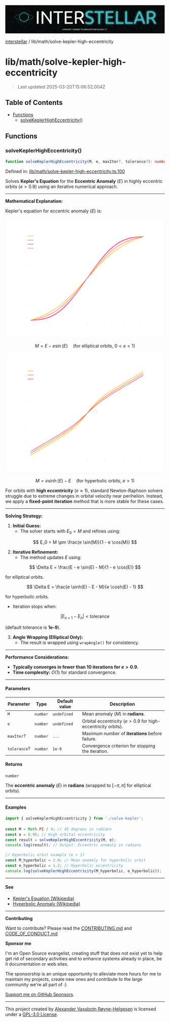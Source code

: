 <div><img alt="SPECCER logo" src="https://raw.githubusercontent.com/phun-ky/interstellar/main/public/interstellar-header.png" style="max-height:120px;"/></div>

[interstellar](../../README.md) / lib/math/solve-kepler-high-eccentricity

# lib/math/solve-kepler-high-eccentricity

> Last updated 2025-03-20T15:06:52.004Z

## Table of Contents

- [Functions](#functions)
  - [solveKeplerHighEccentricity()](#solvekeplerhigheccentricity)

## Functions

### solveKeplerHighEccentricity()

```ts
function solveKeplerHighEccentricity(M, e, maxIter?, tolerance?): number;
```

Defined in:
[lib/math/solve-kepler-high-eccentricity.ts:100](https://github.com/phun-ky/interstellar/blob/main/src/lib/math/solve-kepler-high-eccentricity.ts#L100)

Solves **Kepler's Equation** for the **Eccentric Anomaly** ($E$) in highly
eccentric orbits ($e > 0.9$) using an iterative numerical approach.

---

**Mathematical Explanation:**

Kepler's equation for eccentric anomaly ($E$) is:

![solve-kelper-high-eccentricity-elliptical-orbit](./public/solve-kelper-high-eccentricity-elliptical-orbit.svg)

$$
M = E - e \sin(E) \quad \text{(for elliptical orbits, } 0 < e < 1\text{)}
$$

![solve-kepler-high-eccentricity-hyperbolic-orbit](./public/solve-kepler-high-eccentricity-hyperbolic-orbit.svg)

$$
M = e \sinh(E) - E \quad \text{(for hyperbolic orbits, } e > 1\text{)}
$$

For orbits with **high eccentricity** ($e \approx 1$), standard Newton-Raphson
solvers struggle due to extreme changes in orbital velocity near perihelion.
Instead, we apply a **fixed-point iteration** method that is more stable for
these cases.

---

**Solving Strategy:**

1. **Initial Guess:**
   - The solver starts with $E_0 = M$ and refines using:

$$
E_0 = M \pm \frac{e \sin(M)}{1 - e \cos(M)}
$$

2. **Iterative Refinement:**
   - The method updates $E$ using:

$$
\Delta E = \frac{E - e \sin(E) - M}{1 - e \cos(E)}
$$

for elliptical orbits.

$$
\Delta E = \frac{e \sinh(E) - E - M}{e \cosh(E) - 1}
$$

for hyperbolic orbits.

- Iteration stops when:

$$
|E_{n+1} - E_n| < \text{tolerance}
$$

(default tolerance is **1e-9**).

3. **Angle Wrapping (Elliptical Only):**
   - The result is wrapped using `wrapAngle()` for consistency.

---

**Performance Considerations:**

- **Typically converges in fewer than 10 iterations for $e > 0.9$.**
- **Time complexity:** $O(1)$ for standard convergence.

---

#### Parameters

| Parameter    | Type     | Default value | Description                                                    |
| ------------ | -------- | ------------- | -------------------------------------------------------------- |
| `M`          | `number` | `undefined`   | Mean anomaly ($M$) in **radians**.                             |
| `e`          | `number` | `undefined`   | Orbital eccentricity ($e > 0.9$ for high-eccentricity orbits). |
| `maxIter`?   | `number` | `...`         | Maximum number of **iterations** before failure.               |
| `tolerance`? | `number` | `1e-9`        | Convergence criterion for stopping the iteration.              |

#### Returns

`number`

The **eccentric anomaly** ($E$) in **radians** (wrapped to $[-\pi, \pi]$ for
elliptical orbits).

---

#### Examples

```ts
import { solveKeplerHighEccentricity } from './solve-kepler';

const M = Math.PI / 4; // 45 degrees in radians
const e = 0.95; // High orbital eccentricity
const result = solveKeplerHighEccentricity(M, e);
console.log(result); // Output: Eccentric anomaly in radians
```

```ts
// Hyperbolic orbit example (e > 1)
const M_hyperbolic = 2.0; // Mean anomaly for hyperbolic orbit
const e_hyperbolic = 1.2; // Hyperbolic eccentricity
console.log(solveKeplerHighEccentricity(M_hyperbolic, e_hyperbolic));
```

---

#### See

- [Kepler's Equation (Wikipedia)](https://en.wikipedia.org/wiki/Kepler%27s_equation)
- [Hyperbolic Anomaly (Wikipedia)](https://en.wikipedia.org/wiki/Hyperbolic_trajectory#Hyperbolic_anomaly)

---

**Contributing**

Want to contribute? Please read the
[CONTRIBUTING.md](https://github.com/phun-ky/interstellar/blob/main/CONTRIBUTING.md)
and
[CODE_OF_CONDUCT.md](https://github.com/phun-ky/interstellar/blob/main/CODE_OF_CONDUCT.md)

**Sponsor me**

I'm an Open Source evangelist, creating stuff that does not exist yet to help
get rid of secondary activities and to enhance systems already in place, be it
documentation or web sites.

The sponsorship is an unique opportunity to alleviate more hours for me to
maintain my projects, create new ones and contribute to the large community
we're all part of :)

[Support me on GitHub Sponsors](https://github.com/sponsors/phun-ky).

---

This project created by [Alexander Vassbotn Røyne-Helgesen](http://phun-ky.net)
is licensed under a
[GPL-3.0 License](https://choosealicense.com/licenses/gpl-3.0/).
